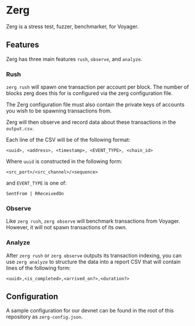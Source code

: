 # Zerg

Zerg is a stress test, fuzzer, benchmarker, for Voyager.

## Features

Zerg has three main features `rush`, `observe`, and `analyze`.

### Rush

`zerg rush` will spawn one transaction per account per block. The number of blocks zerg does this for is configured via the zerg configuration file.

The Zerg configuration file must also contain the private keys of accounts you wish to be spawning transactions from.

Zerg will then observe and record data about these transactions in the `output.csv`.

Each line of the CSV will be of the following format:

```csv
<uuid>, <address>, <timestamp>, <EVENT_TYPE>, <chain_id>
```

Where `uuid` is constructed in the following form:

```
<src_port>/<src_channel>/<sequence>
```

and `EVENT_TYPE` is one of:

```
SentFrom | RReceivedOn
```

### Observe

Like `zerg rush`, `zerg observe` will benchmark transactions from Voyager. However, it will not spawn transactions of its own.

### Analyze

After `zerg rush` or `zerg observe` outputs its transaction indexing, you can use `zerg analyze` to structure the data into a report CSV that will contain lines of the following form:

```csv
<uuid>,<is_completed>,<arrived_on?>,<duration?>
```

## Configuration

A sample configuration for our devnet can be found in the root of this repository as `zerg-config.json`.
